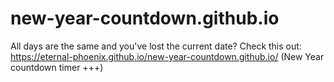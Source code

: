 # new-year-countdown.github.io
All days are the same and you've lost the current date? Check this out: https://eternal-phoenix.github.io/new-year-countdown.github.io/
(New Year countdown timer +++)
